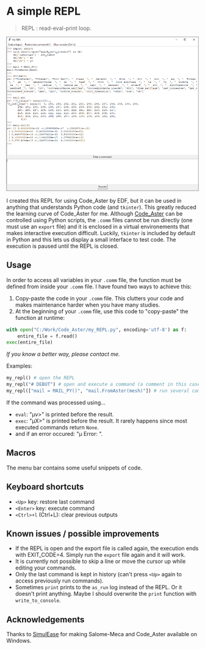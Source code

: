 # A simple REPL

> REPL : read-eval-print loop.

![Screenshot of the REPL](my_REPL_screenshot.png)

I created this REPL for using Code_Aster by EDF, but it can be used in anything that understands Python code (and `tkinter`). This greatly reduced the learning curve of Code_Aster for me.
Although [Code_Aster](https://code-aster.org/spip.php?rubrique2) can be controlled using Python scripts, the `.comm` files cannot be run directly (one must use an `export` file) and it is enclosed in a virtual environements that makes interactive execution difficult.
Luckily, `tkinter` is included by default in Python and this lets us display a small interface to test code. The execution is paused until the REPL is closed.

## Usage

In order to access all variables in your `.comm` file, the function must be defined from inside your `.comm` file.
I have found two ways to achieve this:
1. Copy-paste the code in your `.comm` file. This clutters your code and makes maintenance harder when you have many studies.
2. At the beginning of your `.comm` file, use this code to "copy-paste" the function at runtime:
```py
with open("C:/Work/Code_Aster/my_REPL.py", encoding='utf-8') as f:
    entire_file = f.read()
exec(entire_file)
```
*If you know a better way, please contact me.*

Examples:
```py
my_repl() # open the REPL
my_repl("# DEBUT") # open and execute a command (a comment in this case)
my_repl(["mail = MAIL_PY()", "mail.FromAster(mesh)"]) # run several commands after opening the REPL
```

If the command was processed using...
* `eval`: "µv>" is printed before the result.
* `exec`: "µX>" is printed before the result. It rarely happens since most executed commands return `None`.
* and if an error occured: "µ Error: ".

## Macros

The menu bar contains some useful snippets of code.

## Keyboard shortcuts
* `<Up>` key: restore last command
* `<Enter>` key: execute command
* `<Ctrl>+l` (Ctrl+L): clear previous outputs

## Known issues / possible improvements

* If the REPL is open and the export file is called again, the execution ends with EXIT_CODE=4. Simply run the `export` file again and it will work.
* It is currently not possible to skip a line or move the cursor up while editing your commands.
* Only the last command is kept in history (can't press `<Up>` again to access previously run commands).
* Sometimes `print` prints to the `as_run` log instead of the REPL. Or it doesn't print anything. Maybe I should overwrite the `print` function with `write_to_console`.

## Acknowledgements

Thanks to [SimulEase](https://simulease.com/index.php/en/home/) for making Salome-Meca and Code_Aster available on Windows.